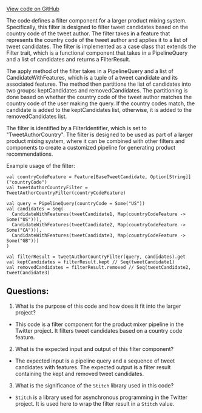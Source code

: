 [View code on GitHub](https://github.com/misbahsy/the-algorithm/product-mixer/component-library/src/main/scala/com/twitter/product_mixer/component_library/filter/TweetAuthorCountryFilter.scala)

The code defines a filter component for a larger product mixing system. Specifically, this filter is designed to filter tweet candidates based on the country code of the tweet author. The filter takes in a feature that represents the country code of the tweet author and applies it to a list of tweet candidates. The filter is implemented as a case class that extends the Filter trait, which is a functional component that takes in a PipelineQuery and a list of candidates and returns a FilterResult.

The apply method of the filter takes in a PipelineQuery and a list of CandidateWithFeatures, which is a tuple of a tweet candidate and its associated features. The method then partitions the list of candidates into two groups: keptCandidates and removedCandidates. The partitioning is done based on whether the country code of the tweet author matches the country code of the user making the query. If the country codes match, the candidate is added to the keptCandidates list, otherwise, it is added to the removedCandidates list.

The filter is identified by a FilterIdentifier, which is set to "TweetAuthorCountry". The filter is designed to be used as part of a larger product mixing system, where it can be combined with other filters and components to create a customized pipeline for generating product recommendations.

Example usage of the filter:

```
val countryCodeFeature = Feature[BaseTweetCandidate, Option[String]]("countryCode")
val tweetAuthorCountryFilter = TweetAuthorCountryFilter(countryCodeFeature)

val query = PipelineQuery(countryCode = Some("US"))
val candidates = Seq(
  CandidateWithFeatures(tweetCandidate1, Map(countryCodeFeature -> Some("US"))),
  CandidateWithFeatures(tweetCandidate2, Map(countryCodeFeature -> Some("CA"))),
  CandidateWithFeatures(tweetCandidate3, Map(countryCodeFeature -> Some("GB")))
)

val filterResult = tweetAuthorCountryFilter(query, candidates).get
val keptCandidates = filterResult.kept // Seq(tweetCandidate1)
val removedCandidates = filterResult.removed // Seq(tweetCandidate2, tweetCandidate3)
```
## Questions: 
 1. What is the purpose of this code and how does it fit into the larger project? 
- This code is a filter component for the product mixer pipeline in the Twitter project. It filters tweet candidates based on a country code feature.

2. What is the expected input and output of this filter component? 
- The expected input is a pipeline query and a sequence of tweet candidates with features. The expected output is a filter result containing the kept and removed tweet candidates.

3. What is the significance of the `Stitch` library used in this code? 
- `Stitch` is a library used for asynchronous programming in the Twitter project. It is used here to wrap the filter result in a `Stitch` value.